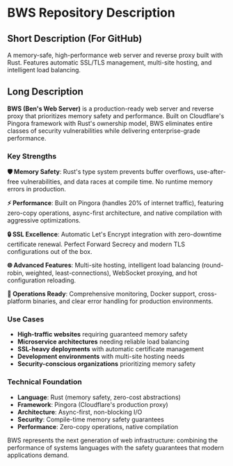 # BWS Repository Description

## Short Description (For GitHub)
A memory-safe, high-performance web server and reverse proxy built with Rust. Features automatic SSL/TLS management, multi-site hosting, and intelligent load balancing.

## Long Description

**BWS (Ben's Web Server)** is a production-ready web server and reverse proxy that prioritizes memory safety and performance. Built on Cloudflare's Pingora framework with Rust's ownership model, BWS eliminates entire classes of security vulnerabilities while delivering enterprise-grade performance.

### Key Strengths

**🛡️ Memory Safety**: Rust's type system prevents buffer overflows, use-after-free vulnerabilities, and data races at compile time. No runtime memory errors in production.

**⚡ Performance**: Built on Pingora (handles 20% of internet traffic), featuring zero-copy operations, async-first architecture, and native compilation with aggressive optimizations.

**🔒 SSL Excellence**: Automatic Let's Encrypt integration with zero-downtime certificate renewal. Perfect Forward Secrecy and modern TLS configurations out of the box.

**🌐 Advanced Features**: Multi-site hosting, intelligent load balancing (round-robin, weighted, least-connections), WebSocket proxying, and hot configuration reloading.

**🔧 Operations Ready**: Comprehensive monitoring, Docker support, cross-platform binaries, and clear error handling for production environments.

### Use Cases
- **High-traffic websites** requiring guaranteed memory safety
- **Microservice architectures** needing reliable load balancing
- **SSL-heavy deployments** with automatic certificate management
- **Development environments** with multi-site hosting needs
- **Security-conscious organizations** prioritizing memory safety

### Technical Foundation
- **Language**: Rust (memory safety, zero-cost abstractions)
- **Framework**: Pingora (Cloudflare's production proxy)
- **Architecture**: Async-first, non-blocking I/O
- **Security**: Compile-time memory safety guarantees
- **Performance**: Zero-copy operations, native compilation

BWS represents the next generation of web infrastructure: combining the performance of systems languages with the safety guarantees that modern applications demand.
